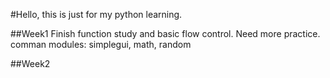 #Hello, this is just for my python learning.

##Week1
    Finish function study and basic flow control. Need more practice.
    comman modules: simplegui, math, random

##Week2
